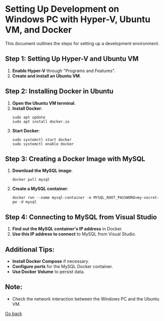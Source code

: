 
# Setting Up Development on Windows PC with Hyper-V, Ubuntu VM, and Docker

This document outlines the steps for setting up a development environment.

## Step 1: Setting Up Hyper-V and Ubuntu VM
1. **Enable Hyper-V** through "Programs and Features".
2. **Create and install an Ubuntu VM**.

## Step 2: Installing Docker in Ubuntu
1. **Open the Ubuntu VM terminal**.
2. **Install Docker**:
   ```
   sudo apt update
   sudo apt install docker.io
   ```
3. **Start Docker**:
   ```
   sudo systemctl start docker
   sudo systemctl enable docker
   ```

## Step 3: Creating a Docker Image with MySQL
1. **Download the MySQL image**:
   ```
   docker pull mysql
   ```
2. **Create a MySQL container**:
   ```
   docker run --name mysql-container -e MYSQL_ROOT_PASSWORD=my-secret-pw -d mysql
   ```

## Step 4: Connecting to MySQL from Visual Studio
1. **Find out the MySQL container's IP address** in Docker.
2. **Use this IP address to connect** to MySQL from Visual Studio.

## Additional Tips:
- **Install Docker Compose** if necessary.
- **Configure ports** for the MySQL Docker container.
- **Use Docker Volume** to persist data.

## Note:
- Check the network interaction between the Windows PC and the Ubuntu VM.

[Go back](../../main.md#environment)
